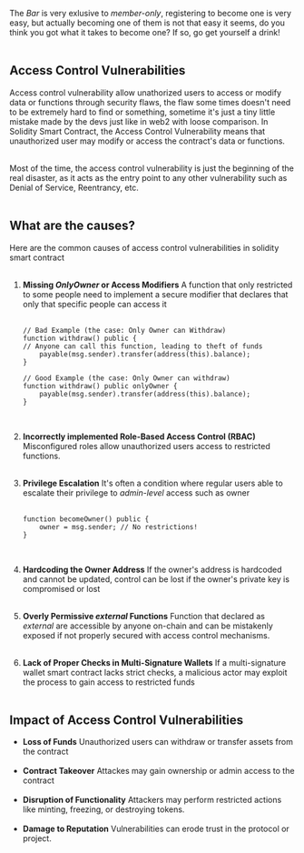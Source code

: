 The *Bar* is very exlusive to *member-only*, registering to become one is very easy, but actually becoming one of them is not that easy it seems, do you think you got what it takes to become one? If so, go get yourself a drink! &nbsp;  
&nbsp;  
## Access Control Vulnerabilities

Access control vulnerability allow unathorized users to access or modify data or functions through security flaws, the flaw some times doesn't need to be extremely hard to find or something, sometime it's just a tiny little mistake made by the devs just like in web2 with loose comparison. In Solidity Smart Contract, the Access Control Vulnerability means that unauthorized user may modify or access the contract's data or functions. &nbsp;  
&nbsp;  

Most of the time, the access control vulnerability is just the beginning of the real disaster, as it acts as the entry point to any other vulnerability such as Denial of Service, Reentrancy, etc. &nbsp;  
&nbsp;  

## What are the causes?
Here are the common causes of access control vulnerabilities in solidity smart contract &nbsp;  
&nbsp;  
1. **Missing *OnlyOwner* or Access Modifiers**
    A function that only restricted to some people need to implement a secure modifier that declares that only that specific people can access it &nbsp;  
    &nbsp;  
    ```solidity
    // Bad Example (the case: Only Owner can Withdraw)
    function withdraw() public {
    // Anyone can call this function, leading to theft of funds
        payable(msg.sender).transfer(address(this).balance);
    }

    // Good Example (the case: Only Owner can withdraw)
    function withdraw() public onlyOwner {
        payable(msg.sender).transfer(address(this).balance);
    }
    ```
    &nbsp;  

2. **Incorrectly implemented Role-Based Access Control (RBAC)**
    Misconfigured roles allow unauthorized users access to restricted functions. &nbsp;  
    &nbsp;  

3. **Privilege Escalation**
    It's often a condition where regular users able to escalate their privilege to *admin-level* access such as owner &nbsp;  
    &nbsp;  

    ```solidity
    function becomeOwner() public {
        owner = msg.sender; // No restrictions!
    }
    ```
    &nbsp;  

4. **Hardcoding the Owner Address**
    If the owner's address is hardcoded and cannot be updated, control can be lost if the owner's private key is compromised or lost &nbsp;  
    &nbsp;  
5. **Overly Permissive *external* Functions**
    Function that declared as *external* are accessible by anyone on-chain and can be mistakenly exposed if not properly secured with access control mechanisms. &nbsp;  
    &nbsp;  

6. **Lack of Proper Checks in Multi-Signature Wallets**
    If a multi-signature wallet smart contract lacks strict checks, a malicious actor may exploit the process to gain access to restricted funds &nbsp;  
    &nbsp;  
## Impact of Access Control Vulnerabilities
- **Loss of Funds**
    Unauthorized users can withdraw or transfer assets from the contract &nbsp;  
    &nbsp;  
- **Contract Takeover**
    Attackes may gain ownership or admin access to the contract  &nbsp;  
    &nbsp;  
- **Disruption of Functionality**
    Attackers may perform restricted actions like minting, freezing, or destroying tokens. &nbsp;  
    &nbsp;  
- **Damage to Reputation**
    Vulnerabilities can erode trust in the protocol or project.